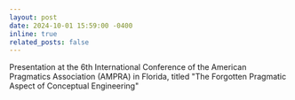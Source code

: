 ```yaml
---
layout: post
date: 2024-10-01 15:59:00 -0400
inline: true
related_posts: false
---
```


Presentation at the 6th International Conference of the American Pragmatics Association (AMPRA) in Florida, titled  "The Forgotten Pragmatic Aspect of Conceptual Engineering"